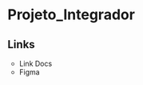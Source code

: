 # Projeto_Integrador

<h2>Links</h2>
<ul style="list-style-type: circle;">
    <li><a style="text-decoration: none;" href="https://docs.google.com/document/d/1UAjU4OgLQ0koqkxm2nD-EHaCjtq7U5qfyG-a91BFq2c/edit?usp=drivesdk">Link Docs</a></li>
    <li><a style="text-decoration: none;" href="https://www.figma.com/design/4paQeurrs60NN3rKx32wrh/Untitled?node-id=0-1&t=fFkfK82iyXBaiQrw-1">Figma</a></li>
</ul>